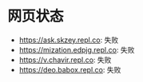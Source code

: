 # 网页状态
- https://ask.skzey.repl.co: 失败
- https://mization.edpjg.repl.co: 失败
- https://v.chavir.repl.co: 失败
- https://deo.babox.repl.co: 失败

